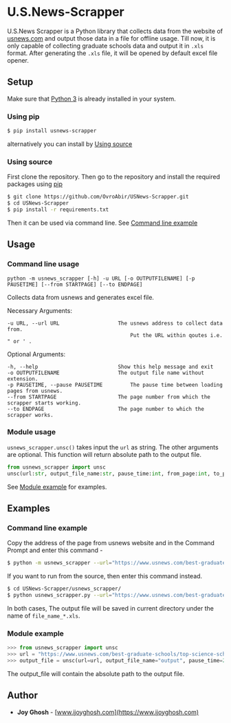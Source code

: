 # U.S.News-Scrapper

U.S.News Scrapper is a Python library that collects data from the website of [usnews.com](https://www.usnews.com/best-graduate-schools) and output those data in a file for offline usage. Till now, it is only capable of collecting graduate schools data and output it in `.xls` format. After generating the `.xls` file, it will be opened by default excel file opener.

## Setup
Make sure that [Python 3](https://www.python.org/downloads) is already installed in your system.
### Using pip
```bash
$ pip install usnews-scrapper
```
alternatively you can install by [Using source](#using-source)

### Using source
First clone the repository. Then go to the repository and install the required packages using [pip](https://pip.pypa.io/en/stable/)
```bash
$ git clone https://github.com/OvroAbir/USNews-Scrapper.git
$ cd USNews-Scrapper
$ pip install -r requirements.txt
```
Then it can be used via command line. See [Command line example](command-line-example)

## Usage

### Command line usage
```
python -m usnews_scrapper [-h] -u URL [-o OUTPUTFILENAME] [-p PAUSETIME] [--from STARTPAGE] [--to ENDPAGE]
```
Collects data from usnews and generates excel file.

Necessary Arguments:
```
-u URL, --url URL     		        The usnews address to collect data from. 
                                        Put the URL within qoutes i.e. " or ' .
```
Optional Arguments:
```
-h, --help            		        Show this help message and exit
-o OUTPUTFILENAME     		        The output file name without extension.
-p PAUSETIME, --pause PAUSETIME         The pause time between loading pages from usnews.
--from STARTPAGE      		        The page number from which the scrapper starts working.
--to ENDPAGE          		        The page number to which the scrapper works.
```

### Module usage
`usnews_scrapper.unsc()` takes input the `url` as string. The other arguments are optional. This function will return absolute path to the output file.

```python
from usnews_scrapper import unsc
unsc(url:str, output_file_name:str, pause_time:int, from_page:int, to_page:int) -> str
```
See [Module example](#module-example) for examples.

## Examples

### Command line example
Copy the address of the page from usnews website and in the Command Prompt and enter this command -

```bash
$ python -m usnews_scrapper --url="https://www.usnews.com/best-graduate-schools/top-science-schools/computer-science-rankings" -o file_name -p 2 --from=2 --to=5 
```

If you want to run from the source, then enter this command instead.

```bash
$ cd USNews-Scrapper/usnews_scrapper/
$ python usnews_scrapper.py --url="https://www.usnews.com/best-graduate-schools/top-science-schools/computer-science-rankings" -o file_name -p 2 --from=2 --to=5 
```
In both cases, The output file will be saved in current directory under the name of `file_name_*.xls`. 

### Module example

```python
>>> from usnews_scrapper import unsc
>>> url = "https://www.usnews.com/best-graduate-schools/top-science-schools/computer-science-rankings"
>>> output_file = unsc(url=url, output_file_name="output", pause_time=2, from_page=2, to_page=5)
```
The output_file will contain the absolute path to the output file.

## Author

* **Joy Ghosh** - [www.ijoyghosh.com](https://www.ijoyghosh.com)

